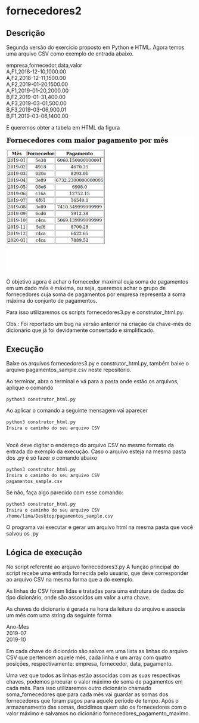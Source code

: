 # fornecedores2

## Descrição

Segunda versão do exercício proposto em Python e HTML. Agora temos uma arquivo CSV como exemplo de entrada abaixo.

empresa,fornecedor,data,valor <br>
A,F1,2018-12-10,1000.00 <br>
A,F2,2018-12-11,1500.00 <br>
A,F2,2019-01-20,1500.00 <br>
A,F1,2019-01-20,2000.00 <br>
B,F2,2019-01-31,400.00  <br>
A,F3,2019-03-01,500.00  <br>
B,F3,2019-03-06,900.01  <br>
B,F1,2019-03-06,1400.00 <br>

E queremos obter a tabela em HTML da figura

![alt text](https://github.com/lcslima45/fornecedores2/blob/master/Screenshot%20from%202020-02-04%2014-25-21.jpg)


O objetivo agora é achar o fornecedor maximal cuja soma de pagamentos em um dado mês é máxima, ou seja, queremos achar o grupo de fornecedores cuja soma de pagamentos por empresa representa a soma máxima do conjunto de pagamentos. 

Para isso utilizaremos os scripts fornecedores3.py e construtor_html.py. 



Obs.: Foi reportado um bug na versão anterior na criação da chave-mês do dicionário que já foi devidamente consertado e simplificado.

## Execução

Baixe os arquivos fornecedores3.py e construtor_html.py, também baixe o arquivo pagamentos_sample.csv neste repositório. 

Ao terminar, abra o terminal e vá para a pasta onde estão os arquivos, aplique o comando

```
python3 construtor_html.py
```
Ao aplicar o comando a seguinte mensagem vai aparecer

```
python3 construtor_html.py
Insira o caminho do seu arquivo CSV
       
```
Você deve digitar o endereço do arquivo CSV no mesmo formato da entrada do exemplo da execução.
Caso o arquivo esteja na mesma pasta dos .py é só fazer o comando abaixo
```
python3 construtor_html.py
Insira o caminho do seu arquivo CSV
pagamentos_sample.csv       
```
Se não, faça algo parecido com esse comando:

```
python3 construtor_html.py
Insira o caminho do seu arquivo CSV
/home/lima/Desktop/pagamentos_sample.csv       
```
O programa vai executar e gerar um arquivo html na mesma pasta que você salvou os .py

## Lógica de execução

No script referente ao arquivo fornecedores3.py
A função principal do script recebe uma entrada fornecida pelo usuário, que deve corresponder ao arquivo CSV na mesma forma que a do exemplo.

As linhas do CSV foram lidas e tratadas para uma estrutura de dados do tipo dicionário, onde são associdos um valor a uma chave. 

As chaves do dicionario é gerada na hora da leitura do arquivo e associa um mês com uma string da seguinte forma 

Ano-Mes <br>
2019-07 <br>
2019-10 <br>

Em cada chave do dicionário são salvos em uma lista as linhas do arquivo CSV que pertencem aquele mês, cada linha é um array com quatro posições, respectivamente: empresa, fornecedor, data, pagamento.

Uma vez que todos as linhas estão associdas com as suas respectivas chaves, podemos procurar o valor máximo de soma de pagamentos em cada mês. Para isso utilizaremos outro dicionário chamado soma_fornecedores que para cada mês vai guardar as somas dos fornecedores que foram pagos para aquele período de tempo. Após o armazenamento das somas, decidimos quem são os fornecedores com o valor máximo e salvamos no dicionário fornecedores_pagamento_maximo.
